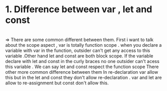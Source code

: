 <h1> 1. Difference between var , let and const</h1> <br/>
   => There are some common different between them. First i want to talk about the scope aspect , var is totally function scope . when you declare a variable with var in the function, outsider can't get any access
   to this variable .Other hand let and const are both block scope. If the variable declare with let and const in the curly braces no one outsider can't acess this variable . We can say let and const respect the function scope
   There other more common difference between them  In re-declaration var allow this but in the let and const they don't allow re-declaration . var and let are allow to re-assignment but const don't allow this. 
